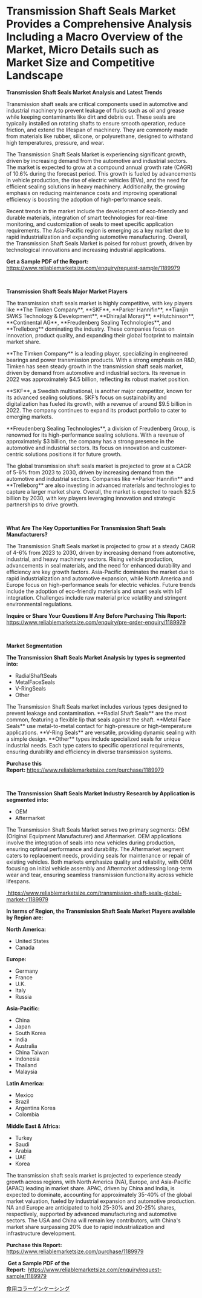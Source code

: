 <p><h1>Transmission Shaft Seals Market Provides a Comprehensive Analysis Including a Macro Overview of the Market, Micro Details such as Market Size and Competitive Landscape</h1></p><p><strong>Transmission Shaft Seals Market Analysis and Latest Trends</strong></p>
<p><p>Transmission shaft seals are critical components used in automotive and industrial machinery to prevent leakage of fluids such as oil and grease while keeping contaminants like dirt and debris out. These seals are typically installed on rotating shafts to ensure smooth operation, reduce friction, and extend the lifespan of machinery. They are commonly made from materials like rubber, silicone, or polyurethane, designed to withstand high temperatures, pressure, and wear.</p><p>The Transmission Shaft Seals Market is experiencing significant growth, driven by increasing demand from the automotive and industrial sectors. The market is expected to grow at a compound annual growth rate (CAGR) of 10.6% during the forecast period. This growth is fueled by advancements in vehicle production, the rise of electric vehicles (EVs), and the need for efficient sealing solutions in heavy machinery. Additionally, the growing emphasis on reducing maintenance costs and improving operational efficiency is boosting the adoption of high-performance seals.</p><p>Recent trends in the market include the development of eco-friendly and durable materials, integration of smart technologies for real-time monitoring, and customization of seals to meet specific application requirements. The Asia-Pacific region is emerging as a key market due to rapid industrialization and expanding automotive manufacturing. Overall, the Transmission Shaft Seals Market is poised for robust growth, driven by technological innovations and increasing industrial applications.</p></p>
<p><strong>Get a Sample PDF of the Report:&nbsp;</strong> <a href="https://www.reliablemarketsize.com/enquiry/request-sample/1189979?utm_campaign=1840&utm_medium=2&utm_source=Github&utm_content=ia&utm_term=21012025&utm_id=transmission-shaft-seals">https://www.reliablemarketsize.com/enquiry/request-sample/1189979</a></p>
<p>&nbsp;</p>
<p><strong>Transmission Shaft Seals Major Market Players</strong></p>
<p><p>The transmission shaft seals market is highly competitive, with key players like **The Timken Company**, **SKF**, **Parker Hannifin**, **Tianjin SWKS Technology & Development**, **Dhirajlal Morarji**, **Hutchinson**, **Continental AG**, **Freudenberg Sealing Technologies**, and **Trelleborg** dominating the industry. These companies focus on innovation, product quality, and expanding their global footprint to maintain market share.</p><p>**The Timken Company** is a leading player, specializing in engineered bearings and power transmission products. With a strong emphasis on R&D, Timken has seen steady growth in the transmission shaft seals market, driven by demand from automotive and industrial sectors. Its revenue in 2022 was approximately $4.5 billion, reflecting its robust market position.</p><p>**SKF**, a Swedish multinational, is another major competitor, known for its advanced sealing solutions. SKF’s focus on sustainability and digitalization has fueled its growth, with a revenue of around $9.5 billion in 2022. The company continues to expand its product portfolio to cater to emerging markets.</p><p>**Freudenberg Sealing Technologies**, a division of Freudenberg Group, is renowned for its high-performance sealing solutions. With a revenue of approximately $3 billion, the company has a strong presence in the automotive and industrial sectors. Its focus on innovation and customer-centric solutions positions it for future growth.</p><p>The global transmission shaft seals market is projected to grow at a CAGR of 5-6% from 2023 to 2030, driven by increasing demand from the automotive and industrial sectors. Companies like **Parker Hannifin** and **Trelleborg** are also investing in advanced materials and technologies to capture a larger market share. Overall, the market is expected to reach $2.5 billion by 2030, with key players leveraging innovation and strategic partnerships to drive growth.</p></p>
<p>&nbsp;</p>
<p><strong>What Are The Key Opportunities For Transmission Shaft Seals Manufacturers?</strong></p>
<p><p>The Transmission Shaft Seals market is projected to grow at a steady CAGR of 4-6% from 2023 to 2030, driven by increasing demand from automotive, industrial, and heavy machinery sectors. Rising vehicle production, advancements in seal materials, and the need for enhanced durability and efficiency are key growth factors. Asia-Pacific dominates the market due to rapid industrialization and automotive expansion, while North America and Europe focus on high-performance seals for electric vehicles. Future trends include the adoption of eco-friendly materials and smart seals with IoT integration. Challenges include raw material price volatility and stringent environmental regulations.</p></p>
<p><strong>Inquire or Share Your Questions If Any Before Purchasing This Report:</strong> <a href="https://www.reliablemarketsize.com/enquiry/pre-order-enquiry/1189979?utm_campaign=1840&utm_medium=2&utm_source=Github&utm_content=ia&utm_term=21012025&utm_id=transmission-shaft-seals">https://www.reliablemarketsize.com/enquiry/pre-order-enquiry/1189979</a></p>
<p>&nbsp;</p>
<p><strong>Market Segmentation</strong></p>
<p><strong>The Transmission Shaft Seals Market Analysis by types is segmented into:</strong></p>
<p><ul><li>RadialShaftSeals</li><li>MetalFaceSeals</li><li>V-RingSeals</li><li>Other</li></ul></p>
<p><p>The Transmission Shaft Seals market includes various types designed to prevent leakage and contamination. **Radial Shaft Seals** are the most common, featuring a flexible lip that seals against the shaft. **Metal Face Seals** use metal-to-metal contact for high-pressure or high-temperature applications. **V-Ring Seals** are versatile, providing dynamic sealing with a simple design. **Other** types include specialized seals for unique industrial needs. Each type caters to specific operational requirements, ensuring durability and efficiency in diverse transmission systems.</p></p>
<p><strong>Purchase this Report:&nbsp;</strong><a href="https://www.reliablemarketsize.com/purchase/1189979?utm_campaign=1840&utm_medium=2&utm_source=Github&utm_content=ia&utm_term=21012025&utm_id=transmission-shaft-seals">https://www.reliablemarketsize.com/purchase/1189979</a></p>
<p>&nbsp;</p>
<p><strong>The Transmission Shaft Seals Market Industry Research by Application is segmented into:</strong></p>
<p><ul><li>OEM</li><li>Aftermarket</li></ul></p>
<p><p>The Transmission Shaft Seals Market serves two primary segments: OEM (Original Equipment Manufacturer) and Aftermarket. OEM applications involve the integration of seals into new vehicles during production, ensuring optimal performance and durability. The Aftermarket segment caters to replacement needs, providing seals for maintenance or repair of existing vehicles. Both markets emphasize quality and reliability, with OEM focusing on initial vehicle assembly and Aftermarket addressing long-term wear and tear, ensuring seamless transmission functionality across vehicle lifespans.</p></p>
<p><a href="https://www.reliablemarketsize.com/transmission-shaft-seals-global-market-r1189979?utm_campaign=1840&utm_medium=2&utm_source=Github&utm_content=ia&utm_term=21012025&utm_id=transmission-shaft-seals">&nbsp;https://www.reliablemarketsize.com/transmission-shaft-seals-global-market-r1189979</a></p>
<p><strong>In terms of Region, the Transmission Shaft Seals Market Players available by Region are:</strong></p>
<p>
    <p> <strong> North America: </strong>
        <ul>
            <li>United States</li>
            <li>Canada</li>
        </ul>
        </p> 
    <p> <strong> Europe: </strong>
        <ul>
            <li>Germany</li>
            <li>France</li>
            <li>U.K.</li>
            <li>Italy</li>
            <li>Russia</li>
        </ul>
        </p> 
    <p> <strong> Asia-Pacific: </strong>
        <ul>
            <li>China</li>
            <li>Japan</li>
            <li>South Korea</li>
            <li>India</li>
            <li>Australia</li>
            <li>China Taiwan</li>
            <li>Indonesia</li>
            <li>Thailand</li>
            <li>Malaysia</li>
        </ul>
        </p> 
    <p> <strong> Latin America: </strong>
        <ul>
            <li>Mexico</li>
            <li>Brazil</li>
            <li>Argentina Korea</li>
            <li>Colombia</li>
        </ul>
        </p> 
    <p> <strong> Middle East & Africa: </strong>
        <ul>
            <li>Turkey</li>
            <li>Saudi</li>
            <li>Arabia</li>
            <li>UAE</li>
            <li>Korea</li>
        </ul>
    </p>
    </p>
<p><p>The transmission shaft seals market is projected to experience steady growth across regions, with North America (NA), Europe, and Asia-Pacific (APAC) leading in market share. APAC, driven by China and India, is expected to dominate, accounting for approximately 35-40% of the global market valuation, fueled by industrial expansion and automotive production. NA and Europe are anticipated to hold 25-30% and 20-25% shares, respectively, supported by advanced manufacturing and automotive sectors. The USA and China will remain key contributors, with China's market share surpassing 20% due to rapid industrialization and infrastructure development.</p></p>
<p><strong>Purchase this Report: </strong><a href="https://www.reliablemarketsize.com/purchase/1189979?utm_campaign=1840&utm_medium=2&utm_source=Github&utm_content=ia&utm_term=21012025&utm_id=transmission-shaft-seals">https://www.reliablemarketsize.com/purchase/1189979</a></p>
<p>&nbsp;<strong>Get a Sample PDF of the Report:&nbsp;&nbsp;</strong><a href="https://www.reliablemarketsize.com/enquiry/request-sample/1189979?utm_campaign=1840&utm_medium=2&utm_source=Github&utm_content=ia&utm_term=21012025&utm_id=transmission-shaft-seals">https://www.reliablemarketsize.com/enquiry/request-sample/1189979</a></p>
<p><strong></strong></p>
<p><p><a href="https://github.com/mohamedbakry57/Market-Research-Report-List-6/blob/main/445748931705.md?utm_campaign=1840&utm_medium=2&utm_source=Github&utm_content=ia&utm_term=21012025&utm_id=transmission-shaft-seals">食用コラーゲンケーシング</a></p></p>